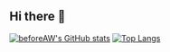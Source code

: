 ## Hi there 👋

<!--
**beforeAW/beforeaw** is a ✨ _special_ ✨ repository because its `README.md` (this file) appears on your GitHub profile.

Here are some ideas to get you started:

- 🔭 I’m currently working on ...
- 🌱 I’m currently learning ...
- 👯 I’m looking to collaborate on ...
- 🤔 I’m looking for help with ...
- 💬 Ask me about ...
- 📫 How to reach me: ...
- 😄 Pronouns: ...
- ⚡ Fun fact: ...
-->
[![beforeAW's GitHub stats](https://github-readme-stats.vercel.app/api?username=beforeaw)]([https://github.com/anuraghazra/github-readme-stats](https://github.com/beforeAW/github-readme-stats))
[![Top Langs](https://github-readme-stats.vercel.app/api/top-langs/?username=beforeaw&layout=compact)]([https://github.com/anuraghazra/github-readme-stats](https://github.com/beforeAW/github-readme-stats))

